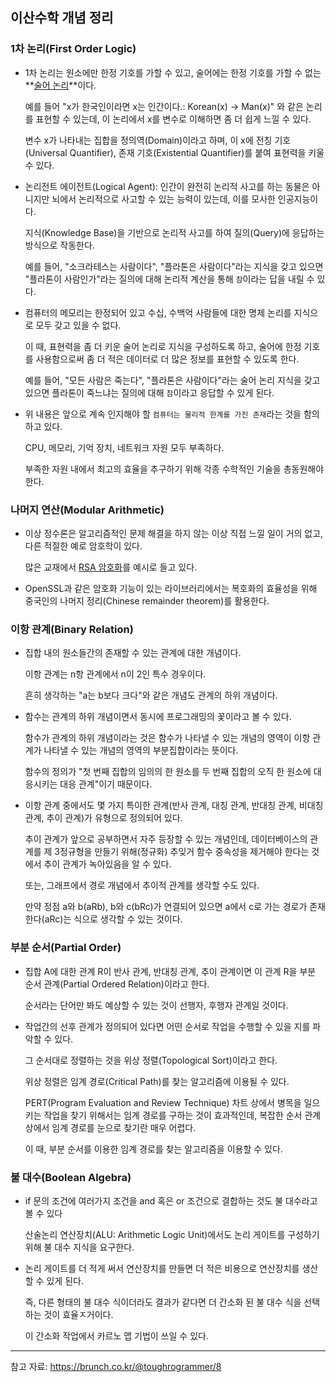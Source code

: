 ## 이산수학 개념 정리

### 1차 논리(First Order Logic)

- 1차 논리는 원소에만 한정 기호를 가할 수 있고, 술어에는 한정 기호를 가할 수 없는 **[술어 논리](https://ko.wikipedia.org/wiki/%EC%88%A0%EC%96%B4_%EB%85%BC%EB%A6%AC)**이다.

  예를 들어 "x가 한국인이라면 x는 인간이다.: Korean(x) -> Man(x)" 와 같은 논리를 표현할 수 있는데, 이 논리에서 x를 변수로 이해하면 좀 더 쉽게 느낄 수 있다.

  변수 x가 나타내는 집합을 정의역(Domain)이라고 하며, 이 x에 전칭 기호(Universal Quantifier), 존재 기호(Existential Quantifier)를 붙여 표현력을 키울 수 있다.

- 논리전트 에이전트(Logical Agent): 인간이 완전히 논리적 사고를 하는 동물은 아니지만 뇌에서 논리적으로 사고할 수 있는 능력이 있는데, 이를 모사한 인공지능이다.

  지식(Knowledge Base)을 기반으로 논리적 사고를 하여 질의(Query)에 응답하는 방식으로 작동한다.

  예를 들어, "소크라테스는 사람이다", "플라톤은 사람이다"라는 지식을 갖고 있으면 "플라톤이 사람인가"라는 질의에 대해 논리적 계산을 통해 `참`이라는 답을 내릴 수 있다.

- 컴퓨터의 메모리는 한정되어 있고 수십, 수백억 사람들에 대한 명제 논리를 지식으로 모두 갖고 있을 수 없다.

  이 때, 표현력을 좀 더 키운 술어 논리로 지식을 구성하도록 하고, 술어에 한정 기호를 사용함으로써 좀 더 적은 데이터로 더 많은 정보를 표현할 수 있도록 한다.

  예를 들어, "모든 사람은 죽는다", "플라톤은 사람이다"라는 술어 논리 지식을 갖고 있으면 플라톤이 죽느냐는 질의에 대해 `참`이라고 응답할 수 있게 된다.

- 위 내용은 앞으로 계속 인지해야 할 `컴퓨터는 물리적 한계를 가진 존재`라는 것을 함의하고 있다.

  CPU, 메모리, 기억 장치, 네트워크 자원 모두 부족하다.

  부족한 자원 내에서 최고의 효율을 추구하기 위해 각종 수학적인 기술을 총동원해야 한다.

### 나머지 연산(Modular Arithmetic)

- 이상 정수론은 알고리즘적인 문제 해결을 하지 않는 이상 직접 느낄 일이 거의 없고, 다른 적절한 예로 암호학이 있다.

  많은 교재에서 [RSA 암호화](https://ko.wikipedia.org/wiki/RSA_%EC%95%94%ED%98%B8)를 예시로 들고 있다.

- OpenSSL과 같은 암호화 기능이 있는 라이브러리에서는 복호화의 효율성을 위해 중국인의 나머지 정리(Chinese remainder theorem)를 활용한다.

### 이항 관계(Binary Relation)

- 집합 내의 원소들간의 존재할 수 있는 관계에 대한 개념이다.

  이항 관계는 n항 관계에서 n이 2인 특수 경우이다.

  흔히 생각하는 "a는 b보다 크다"와 같은 개념도 관계의 하위 개념이다.

- 함수는 관계의 하위 개념이면서 동시에 프로그래밍의 꽃이라고 볼 수 있다.

  함수가 관계의 하위 개념이라는 것은 함수가 나타낼 수 있는 개념의 영역이 이항 관계가 나타낼 수 있는 개념의 영역의 부분집합이라는 뜻이다.

  함수의 정의가 "첫 번째 집합의 임의의 한 원소를 두 번째 집합의 오직 한 원소에 대응시키는 대응 관계"이기 때문이다.

- 이항 관계 중에서도 몇 가지 특이한 관계(반사 관계, 대칭 관계, 반대칭 관계, 비대칭 관계, 추이 관계)가 유형으로 정의되어 있다.

  추이 관계가 앞으로 공부하면서 자주 등장할 수 있는 개념인데, 데이터베이스의 관계를 제 3정규형을 만들기 위해(정규화) 추잊거 함수 중속성을 제거해야 한다는 것에서 추이 관계가 녹아있음을 알 수 있다.

  또는, 그래프에서 경로 개념에서 추이적 관계를 생각할 수도 있다.

  만약 정점 a와 b(aRb), b와 c(bRc)가 연결되어 있으면 a에서 c로 가는 경로가 존재한다(aRc)는 식으로 생각할 수 있는 것이다.

### 부분 순서(Partial Order)

- 집합 A에 대한 관계 R이 반사 관계, 반대칭 관계, 추이 관계이면 이 관계 R을 부분 순서 관계(Partial Ordered Relation)이라고 한다.

  순서라는 단어만 봐도 예상할 수 있는 것이 선행자, 후행자 관계일 것이다.

- 작업간의 선후 관계가 정의되어 있다면 어떤 순서로 작업을 수행할 수 있을 지를 파악할 수 있다.

  그 순서대로 정렬하는 것을 위상 정렬(Topological Sort)이라고 한다.

  위상 정렬은 임계 경로(Critical Path)를 찾는 알고리즘에 이용될 수 있다.

  PERT(Program Evaluation and Review Technique) 차트 상에서 병목을 일으키는 작업을 찾기 위해서는 임계 경로를 구하는 것이 효과적인데, 복잡한 순서 관계상에서 임계 경로를 눈으로 찾기란 매우 어렵다.

  이 때, 부분 순서를 이용한 임계 경로를 찾는 알고리즘을 이용할 수 있다.

### 불 대수(Boolean Algebra)

- if 문의 조건에 여러가지 조건을 and 혹은 or 조건으로 결합하는 것도 불 대수라고 볼 수 있다

  산술논리 연산장치(ALU: Arithmetic Logic Unit)에서도 논리 게이트를 구성하기 위해 불 대수 지식을 요구한다.

- 논리 게이트를 더 적게 써서 연산장치를 만들면 더 적은 비용으로 연산장치를 생산할 수 있게 된다.

  즉, 다른 형태의 불 대수 식이더라도 결과가 같다면 더 간소화 된 불 대수 식을 선택하는 것이 효율ㅈ거이다.

  이 간소화 작업에서 카르노 맵 기법이 쓰일 수 있다.

---

참고 자료: https://brunch.co.kr/@toughrogrammer/8